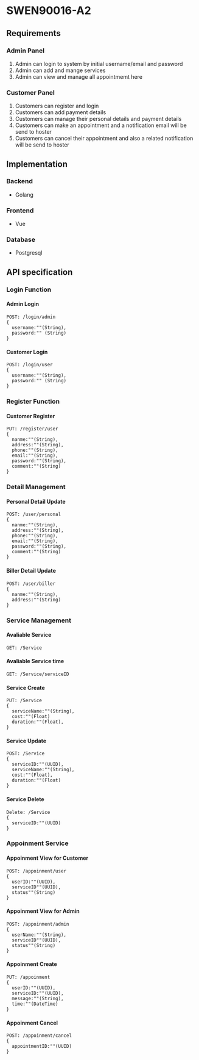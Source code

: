 # SWEN90016-A2
## Requirements
### Admin Panel
1. Admin can login to system by initial username/email and password
2. Admin can add and mange services
3. Admin can view and manage all appointmemt here
### Customer Panel
1. Customers can register and login
2. Customers can add payment details
3. Customers can manage their personal details and payment details
3. Customers can make an appointment and a notification email will be send to hoster
4. Customers can cancel their appointment and also a related notification will be send to hoster
## Implementation
### Backend
* Golang
### Frontend
* Vue
### Database
* Postgresql
## API specification
### Login Function
#### Admin Login
```
POST: /login/admin
{
  username:""(String),
  password:"" (String)
}
```
#### Customer Login
```
POST: /login/user
{
  username:""(String),
  password:"" (String)
}
```
### Register Function
#### Customer Register
```
PUT: /register/user
{
  nanme:""(String),
  address:""(String),
  phone:""(String),
  email:""(String),
  password:""(String),
  comment:""(String)
}
```
### Detail Management
#### Personal Detail Update
```
POST: /user/personal
{
  nanme:""(String),
  address:""(String),
  phone:""(String),
  email:""(String),
  password:""(String),
  comment:""(String)
}
```
#### Biller Detail Update
```
POST: /user/biller
{
  nanme:""(String),
  address:""(String)
}
```
### Service Management
#### Avaliable Service
```
GET: /Service
```
#### Avaliable Service time
```
GET: /Service/serviceID
```
#### Service Create
```
PUT: /Service
{
  serviceName:""(String),
  cost:""(Float)
  duration:""(Float),
}
```
#### Service Update
```
POST: /Service
{
  serviceID:""(UUID),
  serviceName:""(String),
  cost:""(Float),
  duration:""(Float)
}
```
#### Service Delete
```
Delete: /Service
{
  serviceID:""(UUID)
}
```
### Appoinment Service
#### Appoinment View for Customer
```
POST: /appoinment/user
{
  userID:""(UUID),
  serviceID""(UUID),
  status""(String)
}
```
#### Appoinment View for Admin
```
POST: /appoinment/admin
{
  userName:""(String),
  serviceID""(UUID),
  status""(String)
}
```
#### Appoinment Create
```
PUT: /appoinment
{
  userID:""(UUID),
  serviceID:""(UUID),
  message:""(String),
  time:""(DateTime)
}
```
#### Appoinment Cancel
```
POST: /appoinment/cancel
{
  appointmentID:""(UUID)
}
```


